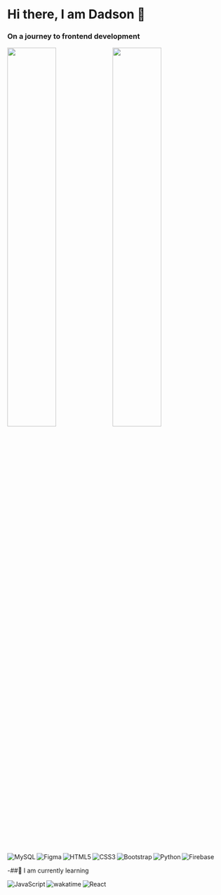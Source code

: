 # Hi there, I am Dadson 👋
### On a journey to frontend development
<img align="left" width="47%" src="https://github-readme-stats.vercel.app/api?username=pee47kay&show_icons=true&theme=radical"/>
<img align="left" width="47%" src="https://github-readme-stats.vercel.app/api/top-langs/?username=pee47kay&layout=compact"/>


<img align="left" alt="MySQL" src="https://img.shields.io/badge/mysql-%2300f.svg?style=for-the-badge&logo=mysql&logoColor=white"/>

<!--
<img align="left" alt="Adobe Photoshop" src="https://img.shields.io/badge/adobe%20photoshop-%2331A8FF.svg?style=for-the-badge&logo=adobe%20photoshop&logoColor=white"/>
-->
<img align="left" alt="Figma" src="https://img.shields.io/badge/figma-%23F24E1E.svg?style=for-the-badge&logo=figma&logoColor=white"/>

<img align="left" alt="HTML5" src="https://img.shields.io/badge/html5-%23E34F26.svg?style=for-the-badge&logo=html5&logoColor=white"/>

<img align="left" alt="CSS3" src="https://img.shields.io/badge/css3-%231572B6.svg?style=for-the-badge&logo=css3&logoColor=white"/>

<img align="left" alt="Bootstrap" src="https://img.shields.io/badge/bootstrap-%23563D7C.svg?style=for-the-badge&logo=bootstrap&logoColor=white"/>

<img align="left" alt="Python" src="https://img.shields.io/badge/python-3670A0?style=for-the-badge&logo=python&logoColor=ffdd54"/>

<img  alt="Firebase" src="https://img.shields.io/badge/firebase-%23039BE5.svg?style=for-the-badge&logo=firebase"/>

-##🌱 I am currently learning 

<img  align="left" alt=JavaScript src="https://img.shields.io/badge/javascript-%23323330.svg?style=for-the-badge&logo=javascript&logoColor=%23F7DF1E"/>

<img  alt=React src="https://img.shields.io/badge/react-%2320232a.svg?style=for-the-badge&logo=react&logoColor=%2361DAFB"/>

<img align="left" alt=wakatime stats src="https://github-readme-stats.vercel.app/api/wakatime?username=papakowdadson"/>


<!--
**pee47kay/pee47kay** is a ✨ _special_ ✨ repository because its `README.md` (this file) appears on your GitHub profile.

Here are some ideas to get you started:

- 🔭 I’m currently working on ...
- 🌱 I’m currently learning ...
- 👯 I’m looking to collaborate on ...
- 🤔 I’m looking for help with ...
- 💬 Ask me about ...
- 📫 How to reach me: ...
- 😄 Pronouns: ...
- ⚡ Fun fact: ...
-->
